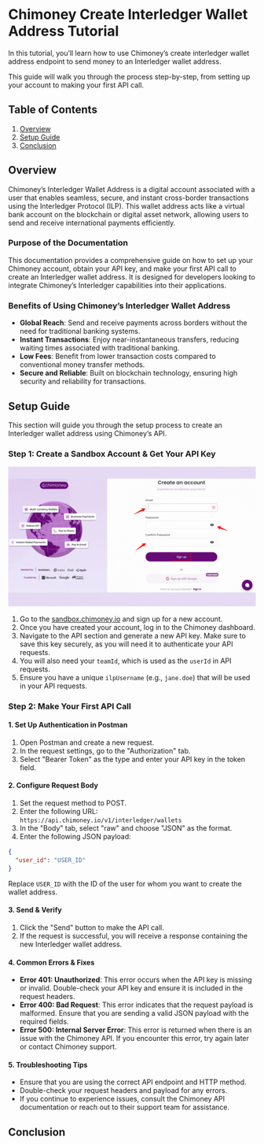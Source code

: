 # Chimoney Create Interledger Wallet Address Tutorial


In this tutorial, you’ll learn how to use Chimoney’s create interledger wallet address endpoint to send money to an Interledger wallet address.

This guide will walk you through the process step-by-step, from setting up your account to making your first API call.

## Table of Contents

1. [Overview](#overview)
2. [Setup Guide](#setup-guide)
3. [Conclusion](#conclusion)

## Overview
Chimoney’s Interledger Wallet Address is a digital account associated with a user that enables seamless, secure, and instant cross-border transactions using the Interledger Protocol (ILP). This wallet address acts like a virtual bank account on the blockchain or digital asset network, allowing users to send and receive international payments efficiently.

### Purpose of the Documentation
This documentation provides a comprehensive guide on how to set up your Chimoney account, obtain your API key, and make your first API call to create an Interledger wallet address. It is designed for developers looking to integrate Chimoney’s Interledger capabilities into their applications.

### Benefits of Using Chimoney’s Interledger Wallet Address
- **Global Reach**: Send and receive payments across borders without the need for traditional banking systems.
- **Instant Transactions**: Enjoy near-instantaneous transfers, reducing waiting times associated with traditional banking.
- **Low Fees**: Benefit from lower transaction costs compared to conventional money transfer methods.
- **Secure and Reliable**: Built on blockchain technology, ensuring high security and reliability for transactions.

## Setup Guide
This section will guide you through the setup process to create an Interledger wallet address using Chimoney’s API.

### Step 1: Create a Sandbox Account & Get Your API Key
![Chimoney API Key Setup](./Create-Interledger-wallet-address-Motunrayo/assets/api-setup.gif)

1. Go to the [sandbox.chimoney.io](https://sandbox.chimoney.io) and sign up for a new account.
2. Once you have created your account, log in to the Chimoney dashboard.
3. Navigate to the API section and generate a new API key. Make sure to save this key securely, as you will need it to authenticate your API requests.
4. You will also need your `teamId`, which is used as the `userId` in API requests. 
5. Ensure you have a unique `ilpUsername` (e.g., `jane.doe`) that will be used in your API requests.



### Step 2: Make Your First API Call
#### 1. Set Up Authentication in Postman
1. Open Postman and create a new request.
2. In the request settings, go to the "Authorization" tab.
3. Select "Bearer Token" as the type and enter your API key in the token field.

#### 2. Configure Request Body
1. Set the request method to POST.
2. Enter the following URL: `https://api.chimoney.io/v1/interledger/wallets`
3. In the "Body" tab, select "raw" and choose "JSON" as the format.
4. Enter the following JSON payload:
```json
{
  "user_id": "USER_ID"
}
```
Replace `USER_ID` with the ID of the user for whom you want to create the wallet address.



#### 3. Send & Verify
1. Click the "Send" button to make the API call.
2. If the request is successful, you will receive a response containing the new Interledger wallet address.

#### 4. Common Errors & Fixes
- **Error 401: Unauthorized**: This error occurs when the API key is missing or invalid. Double-check your API key and ensure it is included in the request headers.
- **Error 400: Bad Request**: This error indicates that the request payload is malformed. Ensure that you are sending a valid JSON payload with the required fields.
- **Error 500: Internal Server Error**: This error is returned when there is an issue with the Chimoney API. If you encounter this error, try again later or contact Chimoney support.

#### 5. Troubleshooting Tips
- Ensure that you are using the correct API endpoint and HTTP method.
- Double-check your request headers and payload for any errors.
- If you continue to experience issues, consult the Chimoney API documentation or reach out to their support team for assistance.

## Conclusion
